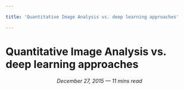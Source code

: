 ```yaml
---

title: 'Quantitative Image Analysis vs. deep learning approaches'

---
```


# Quantitative Image Analysis vs. deep learning approaches

<span style="font-style: italic;text-align: center;display: block">December 27, 2015 — 11 mins read</span>
